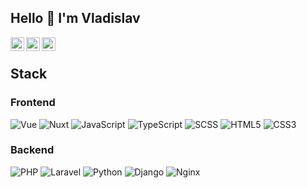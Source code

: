 ## Hello 👋 I'm Vladislav

<a href="https://t.me/screxy" title="Telegram">
  <img align="left" alt="Telegram" width="22px" src="https://cdn.svgporn.com/logos/telegram.svg">
</a>
<a href="https://vk.com/screxy" title="VK">
  <img align="left" alt="VK" width="22px" src="https://upload.wikimedia.org/wikipedia/commons/thumb/2/21/VK.com-logo.svg/2048px-VK.com-logo.svg.png" />
</a>
<a href="mailto:dvbvladis@mail.ru" title="Email">
  <img align="left" alt="Email" width="22px" src="https://cdn.icon-icons.com/icons2/294/PNG/128/Mail_31108.png" />
</a>
<br>

## Stack
### Frontend
![Vue](https://img.shields.io/badge/-Vue-35495e?style=flat-square&logo=vuedotjs)
![Nuxt](https://img.shields.io/badge/-Nuxt-35495e?style=flat-square&logo=nuxtdotjs)
![JavaScript](https://img.shields.io/badge/-JavaScript-F7DF1C?style=flat-square&logo=javascript&logoColor=white&color=%23FFCE5A)
![TypeScript](https://img.shields.io/badge/-TypeScript-007ACC?style=flat-square&logo=typescript&logoColor=white)
![SCSS](https://img.shields.io/badge/-SCSS-94476E?style=flat-square&logo=SASS)
![HTML5](https://img.shields.io/badge/-HTML5-%23E44D27?style=flat-square&logo=html5&logoColor=ffffff)
![CSS3](https://img.shields.io/badge/-CSS3-%231572B6?style=flat-square&logo=css3)
### Backend
![PHP](https://img.shields.io/badge/-PHP-494949?style=flat-square&logo=php)
![Laravel](https://img.shields.io/badge/-Laravel-8f2323?style=flat-square&logo=Laravel)
![Python](https://img.shields.io/badge/-Python-000000?style=flat-square&logo=Python)
![Django](https://img.shields.io/badge/-Django-092D1F?style=flat-square&logo=Django)
![Nginx](https://img.shields.io/badge/-Nginx-009400?style=flat-square&logo=nginx)
